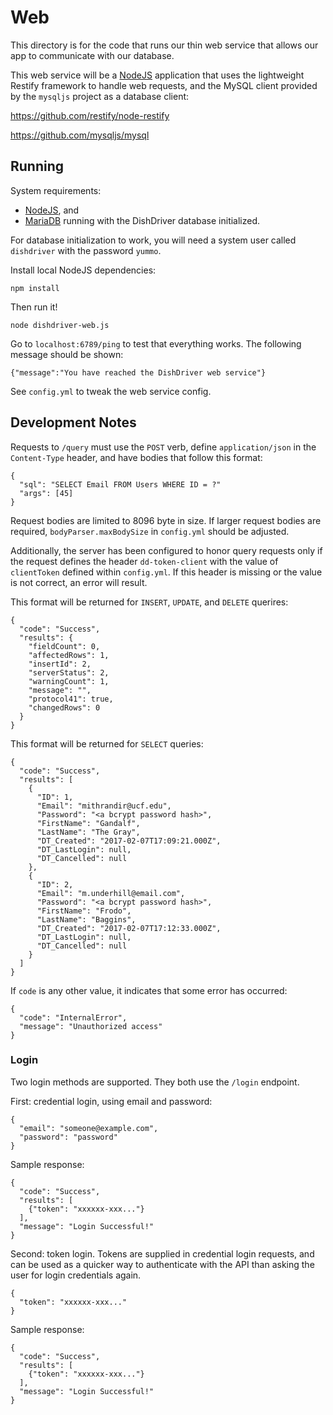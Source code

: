 # Web

This directory is for the code that runs our thin web service that allows our
app to communicate with our database.

This web service will be a [NodeJS](https://nodejs.org/en/) application that
uses the lightweight Restify framework to handle web requests, and the MySQL
client provided by the `mysqljs` project as a database client:

<https://github.com/restify/node-restify>

<https://github.com/mysqljs/mysql>

## Running

System requirements:

* [NodeJS](https://nodejs.org/en/), and
* [MariaDB](http://mariadb.org/) running with the DishDriver database initialized.

For database initialization to work, you will need a system user called
`dishdriver` with the password `yummo`.

Install local NodeJS dependencies:

    npm install

Then run it!

    node dishdriver-web.js

Go to `localhost:6789/ping` to test that everything works. The following
message should be shown:

    {"message":"You have reached the DishDriver web service"}

See `config.yml` to tweak the web service config.

## Development Notes

Requests to `/query` must use the `POST` verb, define `application/json` in the
`Content-Type` header, and have bodies that follow this format:

    {
      "sql": "SELECT Email FROM Users WHERE ID = ?"
      "args": [45]
    }

Request bodies are limited to 8096 byte in size. If larger request bodies are
required, `bodyParser.maxBodySize` in `config.yml` should be adjusted.

Additionally, the server has been configured to honor query requests only if
the request defines the header `dd-token-client` with the value of
`clientToken` defined within `config.yml`. If this header is missing or the
value is not correct, an error will result.

This format will be returned for `INSERT`, `UPDATE`, and `DELETE` querires:

    {
      "code": "Success",
      "results": {
        "fieldCount": 0,
        "affectedRows": 1,
        "insertId": 2,
        "serverStatus": 2,
        "warningCount": 1,
        "message": "",
        "protocol41": true,
        "changedRows": 0
      }
    }

This format will be returned for `SELECT` queries:

    {
      "code": "Success",
      "results": [
        {
          "ID": 1,
          "Email": "mithrandir@ucf.edu",
          "Password": "<a bcrypt password hash>",
          "FirstName": "Gandalf",
          "LastName": "The Gray",
          "DT_Created": "2017-02-07T17:09:21.000Z",
          "DT_LastLogin": null,
          "DT_Cancelled": null
        },
        {
          "ID": 2,
          "Email": "m.underhill@email.com",
          "Password": "<a bcrypt password hash>",
          "FirstName": "Frodo",
          "LastName": "Baggins",
          "DT_Created": "2017-02-07T17:12:33.000Z",
          "DT_LastLogin": null,
          "DT_Cancelled": null
        }
      ]
    }

If `code` is any other value, it indicates that some error has occurred:

    {
      "code": "InternalError",
      "message": "Unauthorized access"
    }

### Login

Two login methods are supported. They both use the `/login` endpoint.

First: credential login, using email and password:

    {
      "email": "someone@example.com",
      "password": "password"
    }

Sample response:

    {
      "code": "Success",
      "results": [
        {"token": "xxxxxx-xxx..."}
      ],
      "message": "Login Successful!"
    }

Second: token login. Tokens are supplied in credential login requests, and can
be used as a quicker way to authenticate with the API than asking the user for
login credentials again.

    {
      "token": "xxxxxx-xxx..."
    }

Sample response:

    {
      "code": "Success",
      "results": [
        {"token": "xxxxxx-xxx..."}
      ],
      "message": "Login Successful!"
    }
